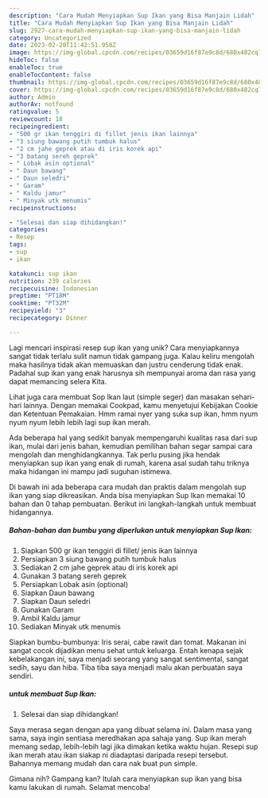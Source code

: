 ```yaml
---
description: "Cara Mudah Menyiapkan Sup Ikan yang Bisa Manjain Lidah"
title: "Cara Mudah Menyiapkan Sup Ikan yang Bisa Manjain Lidah"
slug: 2927-cara-mudah-menyiapkan-sup-ikan-yang-bisa-manjain-lidah
category: Uncategorized
date: 2023-02-20T11:42:51.958Z
image: https://img-global.cpcdn.com/recipes/03659d16f87e9c8d/680x482cq70/sup-ikan-foto-resep-utama.jpg
hideToc: false
enableToc: true
enableTocContent: false
thumbnail: https://img-global.cpcdn.com/recipes/03659d16f87e9c8d/680x482cq70/sup-ikan-foto-resep-utama.jpg
cover: https://img-global.cpcdn.com/recipes/03659d16f87e9c8d/680x482cq70/sup-ikan-foto-resep-utama.jpg
author: Admin
authorAv: notfound
ratingvalue: 5
reviewcount: 18
recipeingredient:
- "500 gr ikan tenggiri di fillet jenis ikan lainnya"
- "3 siung bawang putih tumbuk halus"
- "2 cm jahe geprek atau di iris korek api"
- "3 batang sereh geprek"
- " Lobak asin optional"
- " Daun bawang"
- " Daun seledri"
- " Garam"
- " Kaldu jamur"
- " Minyak utk menumis"
recipeinstructions:

- "Selesai dan siap dihidangkan!"
categories:
- Resep
tags:
- sup
- ikan

katakunci: sup ikan 
nutrition: 239 calories
recipecuisine: Indonesian
preptime: "PT18M"
cooktime: "PT32M"
recipeyield: "3"
recipecategory: Dinner

---
```





Lagi mencari inspirasi resep sup ikan yang unik? Cara menyiapkannya sangat tidak terlalu sulit namun tidak gampang juga. Kalau keliru mengolah maka hasilnya tidak akan memuaskan dan justru cenderung tidak enak. Padahal sup ikan yang enak harusnya sih mempunyai aroma dan rasa yang dapat memancing selera Kita.





Lihat juga cara membuat Sop Ikan laut (simple seger) dan masakan sehari-hari lainnya. Dengan memakai Cookpad, kamu menyetujui Kebijakan Cookie dan Ketentuan Pemakaian. Hmm ramai nyer yang suka sup ikan, hmm nyum nyum nyum lebih lebih lagi sup ikan merah.

Ada beberapa hal yang sedikit banyak mempengaruhi kualitas rasa dari sup ikan, mulai dari jenis bahan, kemudian pemilihan bahan segar sampai cara mengolah dan menghidangkannya. Tak perlu pusing jika hendak menyiapkan sup ikan yang enak di rumah, karena asal sudah tahu triknya maka hidangan ini mampu jadi suguhan istimewa.






Di bawah ini ada beberapa cara mudah dan praktis dalam mengolah sup ikan yang siap dikreasikan. Anda bisa menyiapkan Sup Ikan memakai 10 bahan dan 0 tahap pembuatan. Berikut ini langkah-langkah untuk membuat hidangannya.

<!--inarticleads1-->

##### Bahan-bahan dan bumbu yang diperlukan untuk menyiapkan Sup Ikan:

1. Siapkan 500 gr ikan tenggiri di fillet/ jenis ikan lainnya
1. Persiapkan 3 siung bawang putih tumbuk halus
1. Sediakan 2 cm jahe geprek atau di iris korek api
1. Gunakan 3 batang sereh geprek
1. Persiapkan  Lobak asin (optional)
1. Siapkan  Daun bawang
1. Siapkan  Daun seledri
1. Gunakan  Garam
1. Ambil  Kaldu jamur
1. Sediakan  Minyak utk menumis


Siapkan bumbu-bumbunya: Iris serai, cabe rawit dan tomat. Makanan ini sangat cocok dijadikan menu sehat untuk keluarga. Entah kenapa sejak kebelakangan ini, saya menjadi seorang yang sangat sentimental, sangat sedih, sayu dan hiba. Tiba tiba saya menjadi malu akan perbuatan saya sendiri. 

<!--inarticleads2-->

#####  untuk membuat Sup Ikan:


1. Selesai dan siap dihidangkan!

Saya merasa segan dengan apa yang dibuat selama ini. Dalam masa yang sama, saya ingin sentiasa meredhakan apa sahaja yang. Sup ikan merah memang sedap, lebih-lebih lagi jika dimakan ketika waktu hujan. Resepi sup ikan merah atau ikan siakap ni diadaptasi daripada resepi tersebut. Bahannya memang mudah dan cara nak buat pun simple. 

Gimana nih? Gampang kan? Itulah cara menyiapkan sup ikan yang bisa kamu lakukan di rumah. Selamat mencoba!
